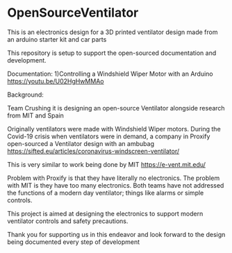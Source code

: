# OpenSourceVentilator
This is an electronics design for a 3D printed ventilator design made from an arduino starter kit and car parts

This repository is setup to support the open-sourced documentation and development. 

Documentation:
1)Controlling a Windshield Wiper Motor with an Arduino
https://youtu.be/U02HgHwMMAo



Background:

Team Crushing it is designing an open-source Ventilator alongside research from MIT and Spain

Originally ventilators were made with Windshield Wiper motors. During the Covid-19 crisis when ventilators were in demand,
a company in Proxify open-sourced a Ventilator design with an ambubag
https://sifted.eu/articles/coronavirus-windscreen-ventilator/

This is very similar to work being done by MIT
https://e-vent.mit.edu/

Problem with Proxify is that they have literally no electronics. The problem with MIT is they have too many electronics. Both teams have not addressed the functions of a modern day ventilator; things like alarms or simple controls. 

This project is aimed at designing the electronics to support modern ventilator controls and safety precautions. 

Thank you for supporting us in this endeavor and look forward to the design being documented every step of development
